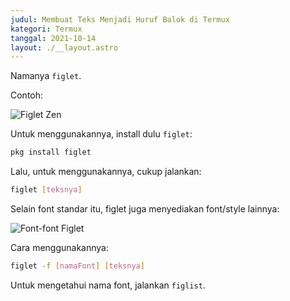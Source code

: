 ```yaml
---
judul: Membuat Teks Menjadi Huruf Balok di Termux
kategori: Termux
tanggal: 2021-10-14
layout: ./__layout.astro
---
```


Namanya `figlet`.

Contoh:

![Figlet Zen](https://i.ibb.co/YtF4GHh/Screenshot-2021-10-14-21-38-35-00.png)

Untuk menggunakannya, install dulu `figlet`:

```bash
pkg install figlet
```

Lalu, untuk menggunakannya, cukup jalankan:

```bash
figlet [teksnya]
```

Selain font standar itu, figlet juga menyediakan font/style lainnya:

![Font-font Figlet](https://i.ibb.co/5YtQ6nN/Screenshot-2021-10-14-21-45-10-90-84d3000e3f4017145260f7618db1d683.png)

Cara menggunakannya:

```bash
figlet -f [namaFont] [teksnya]
```

Untuk mengetahui nama font, jalankan `figlist`.
